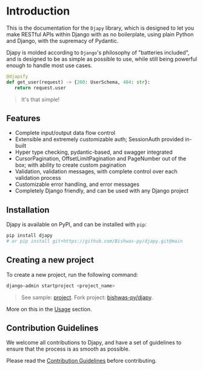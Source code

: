 # Introduction

This is the documentation for the `Djapy` library, which is designed to let you make RESTful APIs
within Django with as no boilerplate, using plain Python and Django, with the supremacy of Pydantic.

Djapy is molded according to `Django`'s philosophy of "batteries included", and is designed to
be as simple as possible to use, while still being powerful enough to handle most use cases.

```python
@djapify
def get_user(request) -> {200: UserSchema, 404: str}:
   return request.user
```

> It's that simple!

## Features

- Complete input/output data flow control
- Extensible and extremely customizable auth; SessionAuth provided in-built
- Hyper type checking, pydantic-based, and swagger integrated
- CursorPagination, OffsetLimitPagination and PageNumber out of the box; with ability to create custom pagination
- Validation, validation messages, with complete control over each validation process
- Customizable error handling, and error messages
- Completely Django friendly, and can be used with any Django project

## Installation

Djapy is available on PyPI, and can be installed with `pip`:

```bash
pip install djapy
# or pip install git+https://github.com/Bishwas-py/djapy.git@main
```

## Creating a new project

To create a new project, run the following command:

```bash
django-admin startproject <project_name>
```

> See sample: [project](https://github.com/Bishwas-py/djapy-todo).
> Fork project: [bishwas-py/djapy](https://github.com/Bishwas-py/djapy).

More on this in the [Usage](https://djapy.io/usage/) section.

## Contribution Guidelines

We welcome all contributions to Djapy, and have a set of guidelines to ensure that the process is as smooth as possible.

Please read the [Contribution Guidelines](https://djapy.io/contribution/) before contributing.
